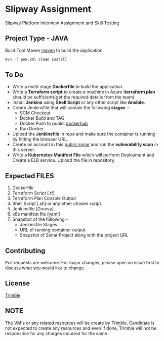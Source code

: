# Slipway Assignment

Slipway Platform Interview Assignment and Skill Testing

## Project Type - JAVA

Build Tool Maven [maven](https://maven.apache.org/) to build the application.

```bash
mvn -f pom.xml clean install
```

## To Do

- Write a multi-stage __Dockerfile__ to build the application.
- Write a __Terraform script__ to create a machine in Azure (__terraform plan__ should be sufficient)(get the required details from the team)
- Install __Jenkins__ using __Shell Script__ or any other script like __Ansible__.
- Create Jenkinsfile that will contain the following __stages__ :-
     - SCM Checkout
     - Docker Build and TAG
     - Docker Push to public [dockerhub](https://hub.docker.com/)
     - Run Docker
- Upload the __Jenkinsfile__ in repo and make sure the container is running by hitting the browser URL.
- Create an account in this [public sonar](https://sonarcloud.io/explore/projects) and run the __vulnerability scan__ in this server.
- Write a __Kubernetes Manifest File__ which will perform Deployment and Create a ELB service. Upload the file in repository.


## Expected FILES
1. Dockerfile
2. Terraform Script [.tf]
3. Terraform Plan Console Output
4. Shell Script [.sh] or any other chosen script.
5. Jenkinsfile [Groovy]
6. k8s manifest file [yaml]
7. Snapshot of the following - 
     - Jenkinsfile Stages
     - URL of running container output
     - Snapshot of Sonar Project along with the project URL


## Contributing
Pull requests are welcome. For major changes, please open an issue first to discuss what you would like to change.


## License
[Trimble](https://www.trimble.com/)

## NOTE
The VM's or any related resources will be create by Trimble. Candidate is not expected to create any resources and even if done, Trimble will not be responsible for any charges incurred for the same.   

